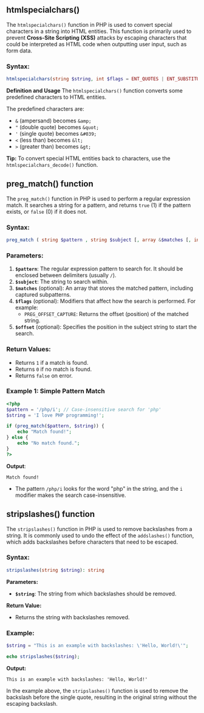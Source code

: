 ## htmlspecialchars()
The `htmlspecialchars()` function in PHP is used to convert special characters in a string into HTML entities. This function is primarily used to prevent **Cross-Site Scripting (XSS)** attacks by escaping characters that could be interpreted as HTML code when outputting user input, such as form data.
### Syntax:
```php
htmlspecialchars(string $string, int $flags = ENT_QUOTES | ENT_SUBSTITUTE | ENT_HTML401, string|null $encoding = null, bool $double_encode = true): string
```

**Definition and Usage**
The `htmlspecialchars()` function converts some predefined characters to HTML entities.

The predefined characters are:

- `&` (ampersand) becomes `&amp;`
- `"` (double quote) becomes `&quot;`
- `'` (single quote) becomes `&#039;`
- `<` (less than) becomes `&lt;`
- `>` (greater than) becomes `&gt;`

**Tip:** To convert special HTML entities back to characters, use the `htmlspecialchars_decode()` function.


## preg_match() function

The `preg_match()` function in PHP is used to perform a regular expression match. It searches a string for a pattern, and returns `true` (1) if the pattern exists, or `false` (0) if it does not.

### Syntax:
```php
preg_match ( string $pattern , string $subject [, array &$matches [, int $flags = 0 [, int $offset = 0 ]]] ) : int|false
```

### Parameters:
1. **`$pattern`**: The regular expression pattern to search for. It should be enclosed between delimiters (usually `/`).
2. **`$subject`**: The string to search within.
3. **`$matches`** (optional): An array that stores the matched pattern, including captured subpatterns.
4. **`$flags`** (optional): Modifiers that affect how the search is performed. For example:
   - `PREG_OFFSET_CAPTURE`: Returns the offset (position) of the matched string.
5. **`$offset`** (optional): Specifies the position in the subject string to start the search.

### Return Values:
- Returns `1` if a match is found.
- Returns `0` if no match is found.
- Returns `false` on error.

### Example 1: Simple Pattern Match
```php
<?php
$pattern = '/php/i'; // Case-insensitive search for 'php'
$string = 'I love PHP programming!';

if (preg_match($pattern, $string)) {
    echo "Match found!";
} else {
    echo "No match found.";
}
?>
```

**Output**:
```
Match found!
```

- The pattern `/php/i` looks for the word "php" in the string, and the `i` modifier makes the search case-insensitive.


## stripslashes() function

The `stripslashes()` function in PHP is used to remove backslashes from a string. It is commonly used to undo the effect of the `addslashes()` function, which adds backslashes before characters that need to be escaped.

### Syntax:
```php
stripslashes(string $string): string
```

**Parameters:**
- **`$string`**: The string from which backslashes should be removed.

**Return Value:**
- Returns the string with backslashes removed.

### Example:
```php
$string = "This is an example with backslashes: \'Hello, World!\'";

echo stripslashes($string);

```

**Output:**
```
This is an example with backslashes: 'Hello, World!'
```

In the example above, the `stripslashes()` function is used to remove the backslash before the single quote, resulting in the original string without the escaping backslash.